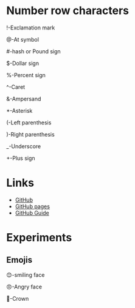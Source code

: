 # Number row characters
!-Exclamation mark

@-At symbol

#-hash or Pound sign

$-Dollar sign

%-Percent sign

^-Caret

&-Ampersand

*-Asterisk

(-Left parenthesis

)-Right parenthesis

_-Underscore

+-Plus sign

# Links
- [GitHub](https://github.com/)
- [GitHub pages](https://pages.github.com/)
- [GitHub Guide](https://markdownguide.org/)
 
 # Experiments
 
 ## Emojis

 😊-smiling face
 
 😠-Angry face 
 
 👑-Crown
 
